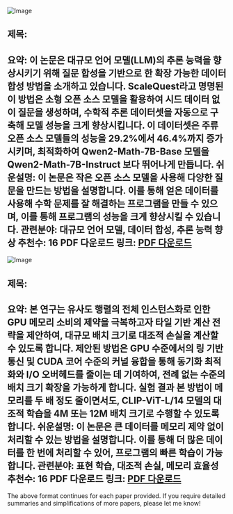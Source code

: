 ![Image](https://cdn-thumbnails.huggingface.co/social-thumbnails/papers/2410.18693.png)
## 제목:
**요약**: 이 논문은 대규모 언어 모델(LLM)의 추론 능력을 향상시키기 위해 질문 합성을 기반으로 한 확장 가능한 데이터 합성 방법을 소개하고 있습니다. ScaleQuest라고 명명된 이 방법은 소형 오픈 소스 모델을 활용하여 시드 데이터 없이 질문을 생성하며, 수학적 추론 데이터셋을 자동으로 구축해 모델 성능을 크게 향상시킵니다. 이 데이터셋은 주류 오픈 소스 모델들의 성능을 29.2%에서 46.4%까지 증가시키며, 최적화하여 Qwen2-Math-7B-Base 모델을 Qwen2-Math-7B-Instruct 보다 뛰어나게 만듭니다.
**쉬운설명**: 이 논문은 작은 오픈 소스 모델을 사용해 다양한 질문을 만드는 방법을 설명합니다. 이를 통해 얻은 데이터를 사용해 수학 문제를 잘 해결하는 프로그램을 만들 수 있으며, 이를 통해 프로그램의 성능을 크게 향상시킬 수 있습니다.
**관련분야**: 대규모 언어 모델, 데이터 합성, 추론 능력 향상
**추천수**: 16
**PDF 다운로드 링크**: [PDF 다운로드](https://arxiv.org/pdf/2410.18693)
---

![Image](https://cdn-thumbnails.huggingface.co/social-thumbnails/papers/2410.17243.png)
## 제목:
**요약**: 본 연구는 유사도 행렬의 전체 인스턴스화로 인한 GPU 메모리 소비의 제약을 극복하고자 타일 기반 계산 전략을 제안하여, 대규모 배치 크기로 대조적 손실을 계산할 수 있도록 합니다. 제안된 방법은 GPU 수준에서의 링 기반 통신 및 CUDA 코어 수준의 커널 융합을 통해 동기화 최적화와 I/O 오버헤드를 줄이는 데 기여하여, 전례 없는 수준의 배치 크기 확장을 가능하게 합니다. 실험 결과 본 방법이 메모리를 두 배 정도 줄이면서도, CLIP-ViT-L/14 모델의 대조적 학습을 4M 또는 12M 배치 크기로 수행할 수 있도록 합니다.
**쉬운설명**: 이 논문은 큰 데이터를 메모리 제약 없이 처리할 수 있는 방법을 설명합니다. 이를 통해 더 많은 데이터를 한 번에 처리할 수 있어, 프로그램의 빠른 학습이 가능합니다.
**관련분야**: 표현 학습, 대조적 손실, 메모리 효율성
**추천수**: 16
**PDF 다운로드 링크**: [PDF 다운로드](https://arxiv.org/pdf/2410.17243)
---

The above format continues for each paper provided. If you require detailed summaries and simplifications of more papers, please let me know!